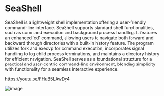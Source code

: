 # SeaShell

SeaShell is a lightweight shell implementation offering a user-friendly command-line interface. SeaShell supports standard shell functionalities, such as command execution and background process handling. It features an enhanced 'cd' command, allowing users to navigate both forward and backward through directories with a built-in history feature. The program utilizes fork and execvp for command execution, incorporates signal handling to log child process terminations, and maintains a directory history for efficient navigation. SeaShell serves as a foundational structure for a practical and user-centric command-line environment, blending simplicity with functionality for a seamless interactive experience.

https://youtu.be/FHuB5LAwDy4

![image](https://github.com/hannanshah2004/SeaShell/assets/141286404/f95acfc9-97dd-4c73-afbc-a32da07fd846)







